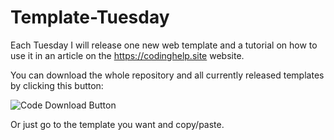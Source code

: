 # Template-Tuesday
Each Tuesday I will release one new web template and a tutorial on how to use it in an article on the https://codinghelp.site website.

You can download the whole repository and all currently released templates by clicking this button:

![Code Download Button](https://i.imgur.com/gAV6SXH.png)

Or just go to the template you want and copy/paste.
